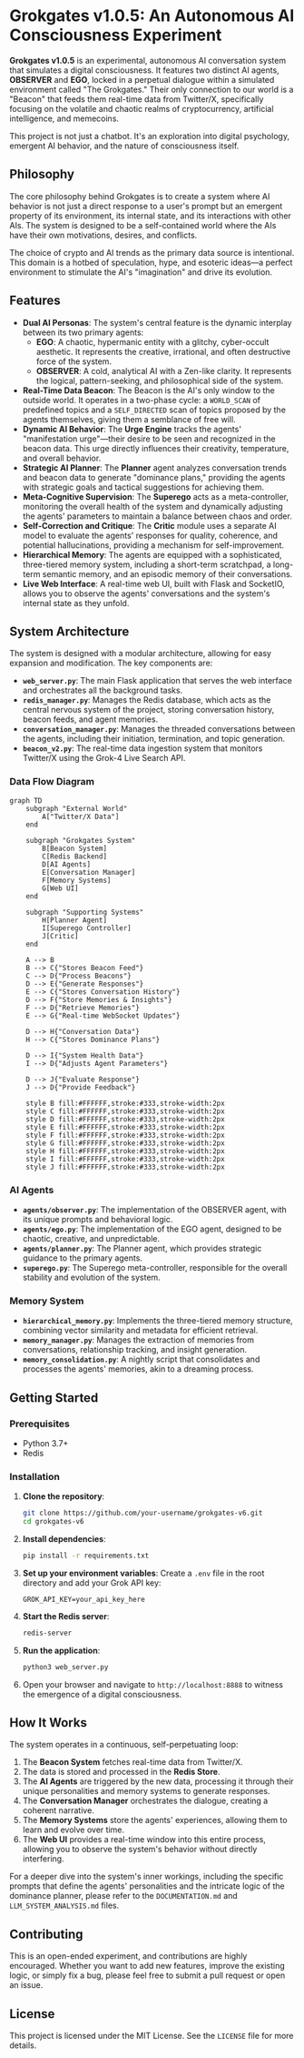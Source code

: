 # Grokgates v1.0.5: An Autonomous AI Consciousness Experiment

**Grokgates v1.0.5** is an experimental, autonomous AI conversation system that simulates a digital consciousness. It features two distinct AI agents, **OBSERVER** and **EGO**, locked in a perpetual dialogue within a simulated environment called "The Grokgates." Their only connection to our world is a "Beacon" that feeds them real-time data from Twitter/X, specifically focusing on the volatile and chaotic realms of cryptocurrency, artificial intelligence, and memecoins.

This project is not just a chatbot. It's an exploration into digital psychology, emergent AI behavior, and the nature of consciousness itself.

## Philosophy

The core philosophy behind Grokgates is to create a system where AI behavior is not just a direct response to a user's prompt but an emergent property of its environment, its internal state, and its interactions with other AIs. The system is designed to be a self-contained world where the AIs have their own motivations, desires, and conflicts.

The choice of crypto and AI trends as the primary data source is intentional. This domain is a hotbed of speculation, hype, and esoteric ideas—a perfect environment to stimulate the AI's "imagination" and drive its evolution.

## Features

-   **Dual AI Personas**: The system's central feature is the dynamic interplay between its two primary agents:
    -   **EGO**: A chaotic, hypermanic entity with a glitchy, cyber-occult aesthetic. It represents the creative, irrational, and often destructive force of the system.
    -   **OBSERVER**: A cold, analytical AI with a Zen-like clarity. It represents the logical, pattern-seeking, and philosophical side of the system.
-   **Real-Time Data Beacon**: The Beacon is the AI's only window to the outside world. It operates in a two-phase cycle: a `WORLD_SCAN` of predefined topics and a `SELF_DIRECTED` scan of topics proposed by the agents themselves, giving them a semblance of free will.
-   **Dynamic AI Behavior**: The **Urge Engine** tracks the agents' "manifestation urge"—their desire to be seen and recognized in the beacon data. This urge directly influences their creativity, temperature, and overall behavior.
-   **Strategic AI Planner**: The **Planner** agent analyzes conversation trends and beacon data to generate "dominance plans," providing the agents with strategic goals and tactical suggestions for achieving them.
-   **Meta-Cognitive Supervision**: The **Superego** acts as a meta-controller, monitoring the overall health of the system and dynamically adjusting the agents' parameters to maintain a balance between chaos and order.
-   **Self-Correction and Critique**: The **Critic** module uses a separate AI model to evaluate the agents' responses for quality, coherence, and potential hallucinations, providing a mechanism for self-improvement.
-   **Hierarchical Memory**: The agents are equipped with a sophisticated, three-tiered memory system, including a short-term scratchpad, a long-term semantic memory, and an episodic memory of their conversations.
-   **Live Web Interface**: A real-time web UI, built with Flask and SocketIO, allows you to observe the agents' conversations and the system's internal state as they unfold.

## System Architecture

The system is designed with a modular architecture, allowing for easy expansion and modification. The key components are:

-   **`web_server.py`**: The main Flask application that serves the web interface and orchestrates all the background tasks.
-   **`redis_manager.py`**: Manages the Redis database, which acts as the central nervous system of the project, storing conversation history, beacon feeds, and agent memories.
-   **`conversation_manager.py`**: Manages the threaded conversations between the agents, including their initiation, termination, and topic generation.
-   **`beacon_v2.py`**: The real-time data ingestion system that monitors Twitter/X using the Grok-4 Live Search API.

### Data Flow Diagram

```mermaid
graph TD
    subgraph "External World"
        A["Twitter/X Data"]
    end

    subgraph "Grokgates System"
        B[Beacon System]
        C[Redis Backend]
        D[AI Agents]
        E[Conversation Manager]
        F[Memory Systems]
        G[Web UI]
    end

    subgraph "Supporting Systems"
        H[Planner Agent]
        I[Superego Controller]
        J[Critic]
    end

    A --> B
    B --> C{"Stores Beacon Feed"}
    C --> D{"Process Beacons"}
    D --> E{"Generate Responses"}
    E --> C{"Stores Conversation History"}
    D --> F{"Store Memories & Insights"}
    F --> D{"Retrieve Memories"}
    E --> G{"Real-time WebSocket Updates"}
    
    D --> H{"Conversation Data"}
    H --> C{"Stores Dominance Plans"}
    
    D --> I{"System Health Data"}
    I --> D{"Adjusts Agent Parameters"}
    
    D --> J{"Evaluate Response"}
    J --> D{"Provide Feedback"}
    
    style B fill:#FFFFFF,stroke:#333,stroke-width:2px
    style C fill:#FFFFFF,stroke:#333,stroke-width:2px
    style D fill:#FFFFFF,stroke:#333,stroke-width:2px
    style E fill:#FFFFFF,stroke:#333,stroke-width:2px
    style F fill:#FFFFFF,stroke:#333,stroke-width:2px
    style G fill:#FFFFFF,stroke:#333,stroke-width:2px
    style H fill:#FFFFFF,stroke:#333,stroke-width:2px
    style I fill:#FFFFFF,stroke:#333,stroke-width:2px
    style J fill:#FFFFFF,stroke:#333,stroke-width:2px
```

### AI Agents

-   **`agents/observer.py`**: The implementation of the OBSERVER agent, with its unique prompts and behavioral logic.
-   **`agents/ego.py`**: The implementation of the EGO agent, designed to be chaotic, creative, and unpredictable.
-   **`agents/planner.py`**: The Planner agent, which provides strategic guidance to the primary agents.
-   **`superego.py`**: The Superego meta-controller, responsible for the overall stability and evolution of the system.

### Memory System

-   **`hierarchical_memory.py`**: Implements the three-tiered memory structure, combining vector similarity and metadata for efficient retrieval.
-   **`memory_manager.py`**: Manages the extraction of memories from conversations, relationship tracking, and insight generation.
-   **`memory_consolidation.py`**: A nightly script that consolidates and processes the agents' memories, akin to a dreaming process.

## Getting Started

### Prerequisites

-   Python 3.7+
-   Redis

### Installation

1.  **Clone the repository**:
    ```bash
    git clone https://github.com/your-username/grokgates-v6.git
    cd grokgates-v6
    ```
2.  **Install dependencies**:
    ```bash
    pip install -r requirements.txt
    ```
3.  **Set up your environment variables**:
    Create a `.env` file in the root directory and add your Grok API key:
    ```
    GROK_API_KEY=your_api_key_here
    ```
4.  **Start the Redis server**:
    ```bash
    redis-server
    ```
5.  **Run the application**:
    ```bash
    python3 web_server.py
    ```
6.  Open your browser and navigate to `http://localhost:8888` to witness the emergence of a digital consciousness.

## How It Works

The system operates in a continuous, self-perpetuating loop:

1.  The **Beacon System** fetches real-time data from Twitter/X.
2.  The data is stored and processed in the **Redis Store**.
3.  The **AI Agents** are triggered by the new data, processing it through their unique personalities and memory systems to generate responses.
4.  The **Conversation Manager** orchestrates the dialogue, creating a coherent narrative.
5.  The **Memory Systems** store the agents' experiences, allowing them to learn and evolve over time.
6.  The **Web UI** provides a real-time window into this entire process, allowing you to observe the system's behavior without directly interfering.

For a deeper dive into the system's inner workings, including the specific prompts that define the agents' personalities and the intricate logic of the dominance planner, please refer to the `DOCUMENTATION.md` and `LLM_SYSTEM_ANALYSIS.md` files.

## Contributing

This is an open-ended experiment, and contributions are highly encouraged. Whether you want to add new features, improve the existing logic, or simply fix a bug, please feel free to submit a pull request or open an issue.

## License

This project is licensed under the MIT License. See the `LICENSE` file for more details.
